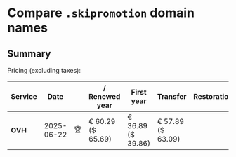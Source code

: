 # Compare `.skipromotion` domain names

## Summary

Pricing (excluding taxes):

| Service | Date |  | / Renewed year | First year | Transfer | Restoration |
|--|--|--|--|--|--|--|
| **OVH** | 2025-06-22 | 🏆 | € 60.29<br>($ 65.69) | € 36.89<br>($ 39.86) | € 57.89<br>($ 63.09) |  |
